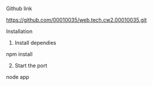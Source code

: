 Github link

https://github.com/00010035/web.tech.cw2.00010035.git

Installation

1. Install dependies

npm install

2. Start the port

node app

